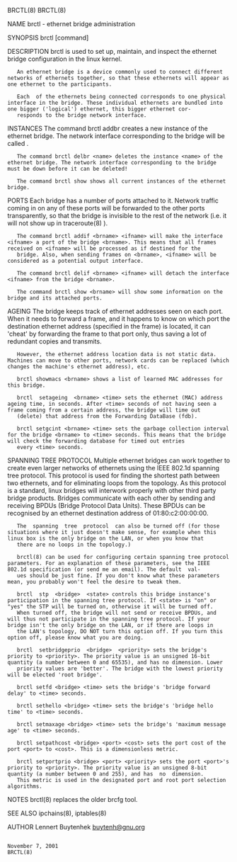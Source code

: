 BRCTL(8)                                                                                                                                                                                         BRCTL(8)

NAME
       brctl - ethernet bridge administration

SYNOPSIS
       brctl [command]

DESCRIPTION
       brctl is used to set up, maintain, and inspect the ethernet bridge configuration in the linux kernel.

       An ethernet bridge is a device commonly used to connect different networks of ethernets together, so that these ethernets will appear as one ethernet to the participants.

       Each  of the ethernets being connected corresponds to one physical interface in the bridge. These individual ethernets are bundled into one bigger ('logical') ethernet, this bigger ethernet cor‐
       responds to the bridge network interface.

INSTANCES
       The command brctl addbr <name> creates a new instance of the ethernet bridge. The network interface corresponding to the bridge will be called <name>.

       The command brctl delbr <name> deletes the instance <name> of the ethernet bridge. The network interface corresponding to the bridge must be down before it can be deleted!

       The command brctl show shows all current instances of the ethernet bridge.

PORTS
       Each bridge has a number of ports attached to it. Network traffic coming in on any of these ports will be forwarded to the other ports transparently, so that the bridge is invisible to the  rest
       of the network (i.e. it will not show up in traceroute(8) ).

       The command brctl addif <brname> <ifname> will make the interface <ifname> a port of the bridge <brname>. This means that all frames received on <ifname> will be processed as if destined for the
       bridge. Also, when sending frames on <brname>, <ifname> will be considered as a potential output interface.

       The command brctl delif <brname> <ifname> will detach the interface <ifname> from the bridge <brname>.

       The command brctl show <brname> will show some information on the bridge and its attached ports.

AGEING
       The bridge keeps track of ethernet addresses seen on each port. When it needs to forward a frame, and it happens to know on which port the destination ethernet address (specified in  the  frame)
       is located, it can 'cheat' by forwarding the frame to that port only, thus saving a lot of redundant copies and transmits.

       However, the ethernet address location data is not static data. Machines can move to other ports, network cards can be replaced (which changes the machine's ethernet address), etc.

       brctl showmacs <brname> shows a list of learned MAC addresses for this bridge.

       brctl  setageing  <brname> <time> sets the ethernet (MAC) address ageing time, in seconds. After <time> seconds of not having seen a frame coming from a certain address, the bridge will time out
       (delete) that address from the Forwarding DataBase (fdb).

       brctl setgcint <brname> <time> sets the garbage collection interval for the bridge <brname> to <time> seconds. This means that the bridge will check the forwarding database for timed out entries
       every <time> seconds.

SPANNING TREE PROTOCOL
       Multiple  ethernet bridges can work together to create even larger networks of ethernets using the IEEE 802.1d spanning tree protocol. This protocol is used for finding the shortest path between
       two ethernets, and for eliminating loops from the topology. As this protocol is a standard, linux bridges will interwork properly with other third party bridge products. Bridges communicate with
       each other by sending and receiving BPDUs (Bridge Protocol Data Units). These BPDUs can be recognised by an ethernet destination address of 01:80:c2:00:00:00.

       The  spanning  tree  protocol  can also be turned off (for those situations where it just doesn't make sense, for example when this linux box is the only bridge on the LAN, or when you know that
       there are no loops in the topology.)

       brctl(8) can be used for configuring certain spanning tree protocol parameters. For an explanation of these parameters, see the IEEE 802.1d specification (or send me an email). The default  val‐
       ues should be just fine. If you don't know what these parameters mean, you probably won't feel the desire to tweak them.

       brctl  stp  <bridge>  <state> controls this bridge instance's participation in the spanning tree protocol. If <state> is "on" or "yes" the STP will be turned on, otherwise it will be turned off.
       When turned off, the bridge will not send or receive BPDUs, and will thus not participate in the spanning tree protocol. If your bridge isn't the only bridge on the LAN, or if there are loops in
       the LAN's topology, DO NOT turn this option off. If you turn this option off, please know what you are doing.

       brctl  setbridgeprio  <bridge>  <priority> sets the bridge's priority to <priority>. The priority value is an unsigned 16-bit quantity (a number between 0 and 65535), and has no dimension. Lower
       priority values are 'better'. The bridge with the lowest priority will be elected 'root bridge'.

       brctl setfd <bridge> <time> sets the bridge's 'bridge forward delay' to <time> seconds.

       brctl sethello <bridge> <time> sets the bridge's 'bridge hello time' to <time> seconds.

       brctl setmaxage <bridge> <time> sets the bridge's 'maximum message age' to <time> seconds.

       brctl setpathcost <bridge> <port> <cost> sets the port cost of the port <port> to <cost>. This is a dimensionless metric.

       brctl setportprio <bridge> <port> <priority> sets the port <port>'s priority to <priority>. The priority value is an unsigned 8-bit quantity (a number between 0 and 255), and has  no  dimension.
       This metric is used in the designated port and root port selection algorithms.

NOTES
       brctl(8) replaces the older brcfg tool.

SEE ALSO
       ipchains(8), iptables(8)

AUTHOR
       Lennert Buytenhek <buytenh@gnu.org>

                                                                                             November 7, 2001                                                                                    BRCTL(8)
